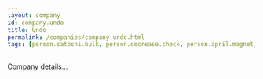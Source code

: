 ```yaml
---
layout: company
id: company.undo
title: Undo
permalink: /companies/company.undo.html
tags: [person.satoshi.bulk, person.decrease.check, person.april.magnet, person.pitch.door]
---
```


Company details...